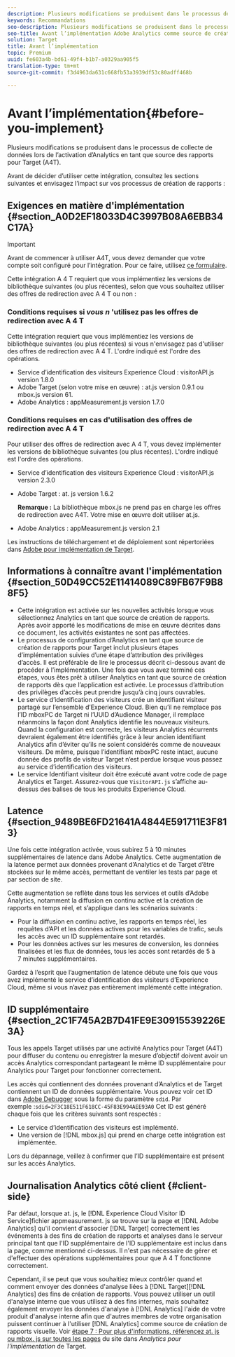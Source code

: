 ```yaml
---
description: Plusieurs modifications se produisent dans le processus de collecte de données lors de l’activation d’Analytics en tant que source des rapports pour Target (A4T).
keywords: Recommandations
seo-description: Plusieurs modifications se produisent dans le processus de collecte de données lors de l’activation d’Analytics en tant que source des rapports pour Target (A4T).
seo-title: Avant l’implémentation Adobe Analytics comme source de création de rapports pour Adobe Target (A4T)
solution: Target
title: Avant l’implémentation
topic: Premium
uuid: fe603a4b-bd61-49f4-b1b7-a0329aa905f5
translation-type: tm+mt
source-git-commit: f3d4963da631c668fb53a3939df53c80adff468b

---
```



# Avant l’implémentation{#before-you-implement}

Plusieurs modifications se produisent dans le processus de collecte de données lors de l’activation d’Analytics en tant que source des rapports pour Target (A4T).

Avant de décider d’utiliser cette intégration, consultez les sections suivantes et envisagez l’impact sur vos processus de création de rapports :

## Exigences en matière d&#39;implémentation {#section_A0D2EF18033D4C3997B08A6EBB34C17A}

>[!IMPORTANT]
>
>Avant de commencer à utiliser A4T, vous devez demander que votre compte soit configuré pour l’intégration. Pour ce faire, utilisez [ce formulaire](https://www.adobe.com/go/audiences).

Cette intégration A 4 T requiert que vous implémentiez les versions de bibliothèque suivantes (ou plus récentes), selon que vous souhaitez utiliser des offres de redirection avec A 4 T ou non :

### Conditions requises si *vous n* &#39;utilisez pas les offres de redirection avec A 4 T

Cette intégration requiert que vous implémentiez les versions de bibliothèque suivantes (ou plus récentes) si vous n&#39;envisagez pas d&#39;utiliser des offres de redirection avec A 4 T. L&#39;ordre indiqué est l&#39;ordre des opérations.

* Service d’identification des visiteurs Experience Cloud : visitorAPI.js version 1.8.0
* Adobe Target (selon votre mise en œuvre) : at.js version 0.9.1 ou mbox.js version 61.
* Adobe Analytics : appMeasurement.js version 1.7.0

### Conditions requises en cas d&#39;utilisation des offres de redirection avec A 4 T

Pour utiliser des offres de redirection avec A 4 T, vous devez implémenter les versions de bibliothèque suivantes (ou plus récentes). L&#39;ordre indiqué est l&#39;ordre des opérations.

* Service d’identification des visiteurs Experience Cloud : visitorAPI.js version 2.3.0
* Adobe Target : at. js version 1.6.2

   **Remarque :** La bibliothèque mbox.js ne prend pas en charge les offres de redirection avec A4T. Votre mise en œuvre doit utiliser at.js.

* Adobe Analytics : appMeasurement.js version 2.1

Les instructions de téléchargement et de déploiement sont répertoriées dans [Adobe pour implémentation de Target](https://marketing.adobe.com/resources/help/en_US/target/a4t/c_a4timplementation.html).

## Informations à connaître avant l&#39;implémentation {#section_50D49CC52E11414089C89FB67F9B88F5}

* Cette intégration est activée sur les nouvelles activités lorsque vous sélectionnez Analytics en tant que source de création de rapports. Après avoir apporté les modifications de mise en œuvre décrites dans ce document, les activités existantes ne sont pas affectées.
* Le processus de configuration d’Analytics en tant que source de création de rapports pour Target inclut plusieurs étapes d’implémentation suivies d’une étape d’attribution des privilèges d’accès. Il est préférable de lire le processus décrit ci-dessous avant de procéder à l’implémentation. Une fois que vous avez terminé ces étapes, vous êtes prêt à utiliser Analytics en tant que source de création de rapports dès que l’application est activée. Le processus d’attribution des privilèges d’accès peut prendre jusqu’à cinq jours ouvrables.
* Le service d’identification des visiteurs crée un identifiant visiteur partagé sur l’ensemble d’Experience Cloud. Bien qu’il ne remplace pas l’ID mboxPC de Target ni l’UUID d’Audience Manager, il remplace néanmoins la façon dont Analytics identifie les nouveaux visiteurs. Quand la configuration est correcte, les visiteurs Analytics récurrents devraient également être identifiés grâce à leur ancien identifiant Analytics afin d’éviter qu’ils ne soient considérés comme de nouveaux visiteurs. De même, puisque l’identifiant mboxPC reste intact, aucune donnée des profils de visiteur Target n’est perdue lorsque vous passez au service d’identification des visiteurs.
* Le service Identifiant visiteur doit être exécuté avant votre code de page Analytics et Target. Assurez-vous que `VisitorAPI.js` s’affiche au-dessus des balises de tous les produits Experience Cloud.

## Latence {#section_9489BE6FD21641A4844E591711E3F813}

Une fois cette intégration activée, vous subirez 5 à 10 minutes supplémentaires de latence dans Adobe Analytics. Cette augmentation de la latence permet aux données provenant d’Analytics et de Target d’être stockées sur le même accès, permettant de ventiler les tests par page et par section de site.

Cette augmentation se reflète dans tous les services et outils d’Adobe Analytics, notamment la diffusion en continu active et la création de rapports en temps réel, et s’applique dans les scénarios suivants :

* Pour la diffusion en continu active, les rapports en temps réel, les requêtes d’API et les données actives pour les variables de trafic, seuls les accès avec un ID supplémentaire sont retardés.
* Pour les données actives sur les mesures de conversion, les données finalisées et les flux de données, tous les accès sont retardés de 5 à 7 minutes supplémentaires.

Gardez à l’esprit que l’augmentation de latence débute une fois que vous avez implémenté le service d’identification des visiteurs d’Experience Cloud, même si vous n’avez pas entièrement implémenté cette intégration.

## ID supplémentaire  {#section_2C1F745A2B7D41FE9E30915539226E3A}

Tous les appels Target utilisés par une activité Analytics pour Target (A4T) pour diffuser du contenu ou enregistrer la mesure d’objectif doivent avoir un accès Analytics correspondant partageant le même ID supplémentaire pour Analytics pour Target pour fonctionner correctement.

Les accès qui contiennent des données provenant d’Analytics et de Target contiennent un ID de données supplémentaire. Vous pouvez voir cet ID dans [Adobe Debugger](https://marketing.adobe.com/resources/help/en_US/sc/implement/?f=debugger) sous la forme du paramètre `sdid`. Par exemple :`sdid=2F3C18E511F618CC-45F83E994AEE93A0` Cet ID est généré chaque fois que les critères suivants sont respectés :

* Le service d’identification des visiteurs est implémenté.
* Une version de [!DNL mbox.js] qui prend en charge cette intégration est implémentée.

Lors du dépannage, veillez à confirmer que l’ID supplémentaire est présent sur les accès Analytics.

## Journalisation Analytics côté client {#client-side}

Par défaut, lorsque at. js, le [!DNL Experience Cloud Visitor ID Service]fichier appmeasurement. js se trouve sur la page et [!DNL Adobe Analytics] qu&#39;il convient d&#39;associer [!DNL Target] correctement les événements à des fins de création de rapports et analyses dans le serveur principal tant que l&#39;ID supplémentaire de l&#39;ID supplémentaire est inclus dans la page, comme mentionné ci-dessus. Il n&#39;est pas nécessaire de gérer et d&#39;effectuer des opérations supplémentaires pour que A 4 T fonctionne correctement.

Cependant, il se peut que vous souhaitiez mieux contrôler quand et comment envoyer des données d&#39;analyse liées à [!DNL Target][!DNL Analytics] des fins de création de rapports. Vous pouvez utiliser un outil d&#39;analyse interne que vous utilisez à des fins internes, mais souhaitez également envoyer les données d&#39;analyse à [!DNL Analytics] l&#39;aide de votre produit d&#39;analyse interne afin que d&#39;autres membres de votre organisation puissent continuer à l&#39;utiliser [!DNL Analytics] comme source de création de rapports visuelle. Voir [étape 7 : Pour plus d&#39;informations, référencez at. js ou mbox. js sur toutes les pages](/help/c-integrating-target-with-mac/a4t/a4timplementation.md#step7) du site dans *Analytics pour l&#39;implémentation* de Target.
